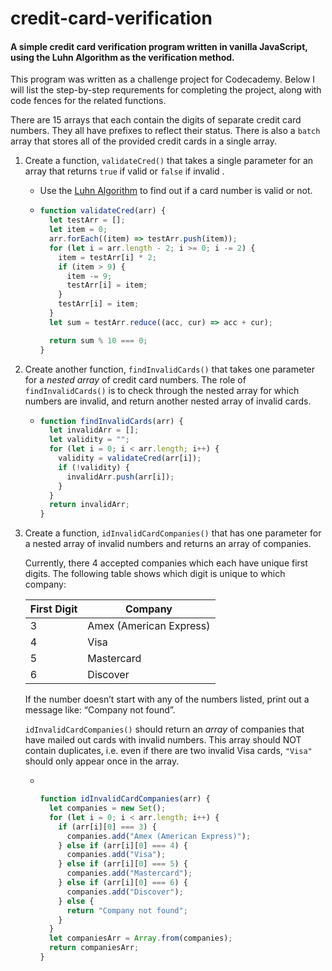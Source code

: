 # credit-card-verification
#### A simple credit card verification program written in vanilla JavaScript, using the Luhn Algorithm as the verification method.

This program was written as a challenge project for Codecademy. Below I will list the step-by-step requrements for completing the project, along with code fences for the related functions. 

There are 15 arrays that each contain the digits of separate credit card numbers. They all have prefixes to reflect their status. There is also a `batch` array that stores all of the provided credit cards in a single array.

1. Create a function, `validateCred()` that takes a single parameter for an array that returns `true` if valid or `false` if invalid .

   - Use the [Luhn Algorithm](https://en.wikipedia.org/wiki/Luhn_algorithm#Description) to find out if a card number is valid or not.

   - ```javascript
     function validateCred(arr) {
       let testArr = [];
       let item = 0;
       arr.forEach((item) => testArr.push(item));
       for (let i = arr.length - 2; i >= 0; i -= 2) {
         item = testArr[i] * 2;
         if (item > 9) {
           item -= 9;
           testArr[i] = item;
         }
         testArr[i] = item;
       }
       let sum = testArr.reduce((acc, cur) => acc + cur);
     
       return sum % 10 === 0;
     }
     
     ```

     

2. Create another function, `findInvalidCards()` that takes one parameter for a *nested array* of credit card numbers. The role of `findInvalidCards()` is to check through the nested array for which numbers are invalid, and return another nested array of invalid cards.

   - ```javascript
     function findInvalidCards(arr) {
       let invalidArr = [];
       let validity = "";
       for (let i = 0; i < arr.length; i++) {
         validity = validateCred(arr[i]);
         if (!validity) {
           invalidArr.push(arr[i]);
         }
       }
       return invalidArr;
     }
     ```

     

3. 
   Create a function, `idInvalidCardCompanies()` that has one parameter for a nested array of invalid numbers and returns an array of companies.

   Currently, there 4 accepted companies which each have unique first digits. The following table shows which digit is unique to which company:

   | First Digit | Company                 |
   | ----------- | ----------------------- |
   | 3           | Amex (American Express) |
   | 4           | Visa                    |
   | 5           | Mastercard              |
   | 6           | Discover                |

   If the number doesn’t start with any of the numbers listed, print out a message like: “Company not found”.

   `idInvalidCardCompanies()` should return an *array* of companies that have mailed out cards with invalid numbers. This array should NOT contain duplicates, i.e. even if there are two invalid Visa cards, `"Visa"` should only appear once in the array.

   - ​	

     ```javascript
     function idInvalidCardCompanies(arr) {
       let companies = new Set();
       for (let i = 0; i < arr.length; i++) {
         if (arr[i][0] === 3) {
           companies.add("Amex (American Express)");
         } else if (arr[i][0] === 4) {
           companies.add("Visa");
         } else if (arr[i][0] === 5) {
           companies.add("Mastercard");
         } else if (arr[i][0] === 6) {
           companies.add("Discover");
         } else {
           return "Company not found";
         }
       }
       let companiesArr = Array.from(companies);
       return companiesArr;
     }
     ```

     

   ​	

